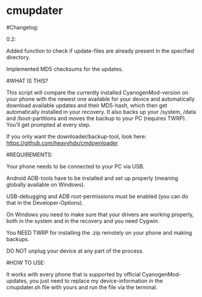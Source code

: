 # cmupdater

#Changelog: 

0.2:

Added function to check if update-files are already present in the specified directory.

Implemented MD5 checksums for the updates.

#WHAT IS THIS?

This script will compare the currently installed CyanogenMod-version on your phone 
with the newest one available for your device and automatically download available updates 
and their MD5-hash, which then get automatically installed in your recovery. 
It also backs up your /system, /data and /boot-partitions and moves the backup to your PC (requires TWRP). 
You'll get prompted at every step. 

If you only want the downloader/backup-tool, look here: https://github.com/heavyhdx/cmdownloader

#REQUIREMENTS:

Your phone needs to be connected to your PC via USB. 

Android ADB-tools have to be installed and set up properly (meaning globally available on Windows). 

USB-debugging and ADB root-permissions must be enabled (you can do that in the Developer-Options). 

On Windows you need to make sure that your drivers are working properly, both in the system and in the recovery and you need Cygwin. 

You NEED TWRP for installing the .zip remotely on your phone and making backups. 

DO NOT unplug your device at any part of the process.


#HOW TO USE:

It works with every phone that is supported by official CyanogenMod-updates, you just need to replace my device-information in the cmupdater.sh file with yours and run the file via the terminal.
